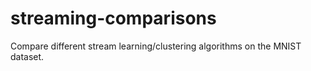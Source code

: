 # streaming-comparisons
Compare different stream learning/clustering algorithms on the MNIST dataset.
